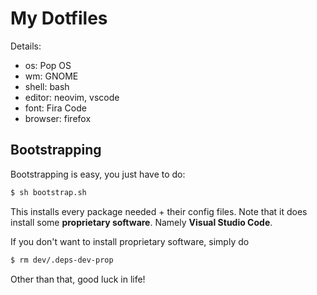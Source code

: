 # My Dotfiles

Details:

- os: Pop OS
- wm: GNOME
- shell: bash
- editor: neovim, vscode
- font: Fira Code
- browser: firefox



## Bootstrapping

Bootstrapping is easy, you just have to do:

```sh
$ sh bootstrap.sh
```

This installs every package needed + their config files.
Note that it does install some __proprietary software__.
Namely __Visual Studio Code__.

If you don't want to install proprietary software, simply do

```sh
$ rm dev/.deps-dev-prop
```

Other than that, good luck in life!
